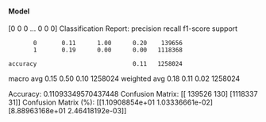 #### Model
[0 0 0 ... 0 0 0]
Classification Report:
              precision    recall  f1-score   support

           0       0.11      1.00      0.20    139656
           1       0.19      0.00      0.00   1118368

    accuracy                           0.11   1258024
   macro avg       0.15      0.50      0.10   1258024
weighted avg       0.18      0.11      0.02   1258024

Accuracy: 0.11093349570437448
Confusion Matrix:
[[ 139526     130]
 [1118337      31]]
Confusion Matrix (%):
[[1.10908854e+01 1.03336661e-02]
 [8.88963168e+01 2.46418192e-03]]
